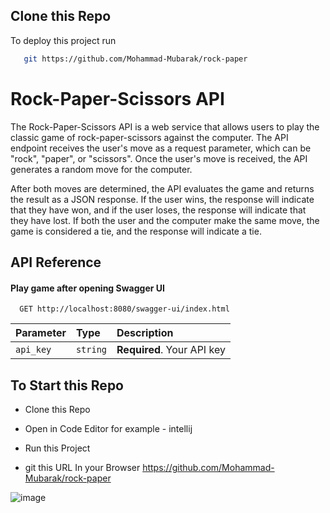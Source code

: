 
## Clone this Repo

To deploy this project run

```bash
   git https://github.com/Mohammad-Mubarak/rock-paper
```



# Rock-Paper-Scissors API

The Rock-Paper-Scissors API is a web service that allows users to play the classic game of rock-paper-scissors against the computer. The API endpoint receives the user's move as a request parameter, which can be "rock", "paper", or "scissors". Once the user's move is received, the API generates a random move for the computer.

After both moves are determined, the API evaluates the game and returns the result as a JSON response. If the user wins, the response will indicate that they have won, and if the user loses, the response will indicate that they have lost. If both the user and the computer make the same move, the game is considered a tie, and the response will indicate a tie.


## API Reference

#### Play game after opening Swagger UI

```http
  GET http://localhost:8080/swagger-ui/index.html
```

| Parameter | Type     | Description                |
| :-------- | :------- | :------------------------- |
| `api_key` | `string` | **Required**. Your API key |


## To Start this Repo
- Clone this Repo 

- Open in Code Editor for example - intellij

- Run this Project

- git this URL In your Browser https://github.com/Mohammad-Mubarak/rock-paper


![image](https://user-images.githubusercontent.com/115584175/234593447-8e399043-4ced-49cf-ba68-b04ff03a0d01.png)

